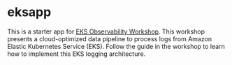 # eksapp

This is a starter app for [EKS Observability Workshop](https://madebybk.gitbook.io/eks-observability). This workshop presents a cloud-optimized data pipeline to process logs from Amazon Elastic Kubernetes Service (EKS). Follow the guide in the workshop to learn how to implement this EKS logging architecture.
